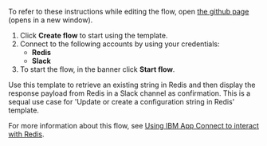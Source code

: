 To refer to these instructions while editing the flow, open [the github page](https://github.com/ot4i/app-connect-templates/blob/master/resources/markdown/Retrieve%20a%20configuration%20string%20from%20Redis_instructions.md) (opens in a new window).

1. Click **Create flow** to start using the template.
2. Connect to the following accounts by using your credentials:
   - **Redis** 
   - **Slack**
3. To start the flow, in the banner click **Start flow**.

Use this template to retrieve an existing string in Redis and then display the response payload from Redis in a Slack channel as confirmation. 
This is a sequal use case for 'Update or create a configuration string in Redis' template.

For more information about this flow, see [Using IBM App Connect to interact with Redis](https://community.ibm.com/community/user/integration/viewdocument/using-ibm-app-connect-to-interact-w).
